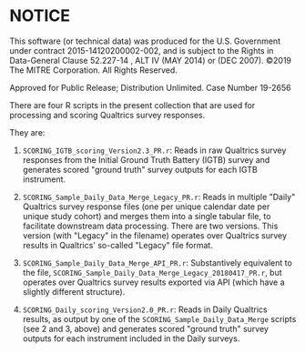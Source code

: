 # NOTICE

This software (or technical data) was produced for the U.S. Government under contract 2015-14120200002-002, and is subject to the Rights in Data-General Clause 52.227-14 , ALT IV (MAY 2014) or (DEC 2007).
©2019 The MITRE Corporation. All Rights Reserved.
 
Approved for Public Release; Distribution Unlimited. Case Number 19-2656

There are four R scripts in the present collection that are used for processing and scoring Qualtrics survey responses. 

They are:

1. `SCORING_IGTB_scoring_Version2.3_PR.r`: Reads in raw Qualtrics survey responses from the Initial Ground Truth Battery (IGTB) survey and generates scored "ground truth" survey outputs for each IGTB instrument.

2. `SCORING_Sample_Daily_Data_Merge_Legacy_PR.r`: Reads in multiple "Daily" Qualtrics survey response files (one per unique calendar date per unique study cohort) and merges them into a single tabular file, to facilitate downstream data processing. There are two versions. This version (with "Legacy" in the filename) operates over Qualtrics survey results in Qualtrics' so-called "Legacy" file format.
 
3. `SCORING_Sample_Daily_Data_Merge_API_PR.r`: Substantively equivalent to the file, `SCORING_Sample_Daily_Data_Merge_Legacy_20180417_PR.r`, but operates over Qualtrics survey results exported via API (which have a slightly different structure).

4. `SCORING_Daily_scoring_Version2.0_PR.r`: Reads in Daily Qualtrics results, as output by one of the `SCORING_Sample_Daily_Data_Merge` scripts (see 2 and 3, above) and generates scored "ground truth" survey outputs for each instrument included in the Daily surveys.
